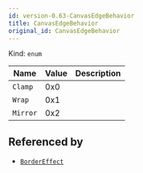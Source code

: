 ```yaml
---
id: version-0.63-CanvasEdgeBehavior
title: CanvasEdgeBehavior
original_id: CanvasEdgeBehavior
---
```


Kind: `enum`

| Name |  Value | Description |
|--|--|--|
|`Clamp` | 0x0  |  |
|`Wrap` | 0x1  |  |
|`Mirror` | 0x2  |  |


## Referenced by
- [`BorderEffect`](BorderEffect)
